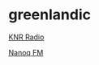 # greenlandic

[KNR Radio](https://ice.cr2.streamzilla.xlcdn.com:8000/sz=knr=audio192)

[Nanoq FM](http://getnanoq.retro-radio.dk/Nanoq-TX-1)

